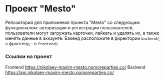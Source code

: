 # Проект "Mesto"

Репозиторий для приложения проекта "Mesto" со следующим функционалом: авторизации и регистрации пользователей, пользователи могут загружать карточки, лайкать и удалять их, а также менять данные в аккаунте.
Бэкенд расположите в директории `backend/`, а фронтенд - в `frontend/`.

### Ссылки на проект

Frontend https://nikolaev-maxim-mesto.nomoreparties.co/
Backend https://api.nikolaev-maxim-mesto.nomoreparties.co/
